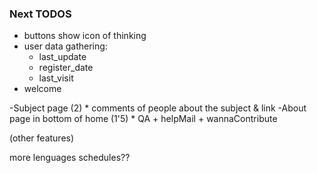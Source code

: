 ### Next TODOS

 - buttons show icon of thinking
 - user data gathering: 
    * last_update
    * register_date
    * last_visit
 - welcome

-Subject page (2)
    * comments of people about the subject & link
-About page in bottom of home (1'5)
    * QA + helpMail + wannaContribute

(other features)

more lenguages 
schedules??